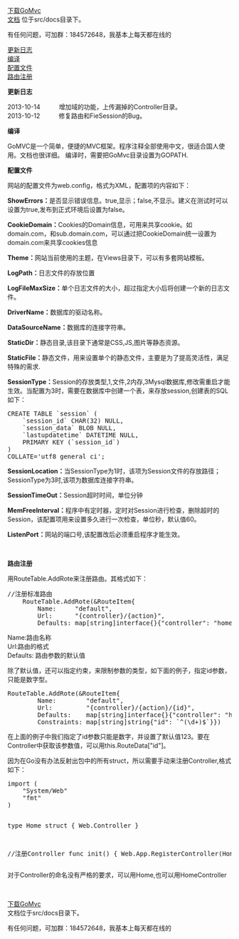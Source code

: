 ﻿
<a href="https://github.com/male110/GoMvc/archive/master.zip">下载GoMvc</a><br/>
<a href="src/docs/index.html">文档</a> 位于src/docs目录下。

<p>有任何问题，可加群：184572648，我基本上每天都在线的</p>
<a href="#updatelog">更新日志</a><br/>
 <a href="#build"> 编译</a><br />
<a href="#config">  配置文件</a><br />
<a href="#route">  路由注册</a>
<p>
  <b>
    <a name="updatelog">更新日志</a>
  </b>
  <div>
    2013-10-14　　　增加域的功能，上传漏掉的Controller目录。<br/>
    2013-10-12　　　修复路由和FieSession的Bug。
  </div>
</p>
<p>
<a name="build"><b>编译</b></a>
<div>
GoMVC是一个简单，便捷的MVC框架。程序注释全部使用中文，很适合国人使用。文档也很详细。
编译时，需要把GoMvc目录设置为GOPATH.
</div>
</p>
<p>
<b><a name="config">配置文件</a></b>
</p>
<div>  
    <p>
        网站的配置文件为web.config，格式为XML，配置项的内容如下：</p>
    <p>
        <b>ShowErrors：</b>是否显示错误信息。true,显示；false,不显示。建义在测试时可以设置为true,发布到正式环境后设置为false。</p>
    <p>
        <b>CookieDomain：</b>Cookies的Domain信息，可用来共享cookie。如domain.com，和sub.domain.com，可以通过把CookieDomain统一设置为domain.com来共享cookies信息</p>
    <p>
        <b>Theme：</b>网站当前使用的主题，在Views目录下，可以有多套网站模板。</p>
    <p>
        <b>LogPath：</b>日志文件的存放位置</p>
    <p>
        <b>LogFileMaxSize：</b>单个日志文件的大小，超过指定大小后将创建一个新的日志文件。</p>
    <p>
        <b>DriverName：</b>数据库的驱动名称。</p>
    <p>
        <b>DataSourceName：</b>数据库的连接字符串。</p>
    <p>
        <b>StaticDir：</b>静态目录,该目录下通常是CSS,JS,图片等静态资源。</p>
    <p>
        <b>StaticFile：</b>静态文件，用来设置单个的静态文件，主要是为了提高灵活性，满足特殊的需求.</p>
    <p>
        <b>SessionType：</b>Session的存放类型,1,文件,2内存,3Mysql数据库,修改需重启才能生效。当配置为3时，需要在数据库中创建一个表，来存放session,创建表的SQL如下：<br />
    </p>
    <pre>CREATE TABLE `session` (
	`session_id` CHAR(32) NULL,
	`session_data` BLOB NULL,
	`lastupdatetime` DATETIME NULL,
	PRIMARY KEY (`session_id`)
)
COLLATE=&#39;utf8_general_ci&#39;;
</pre>
    <p>
        <b>SessionLocation：</b>当SessionType为1时，该项为Session文件的存放路径；SessionType为3时,该项为数据库连接字符串。</p>
    <p>
        <b>SessionTimeOut：</b>Session超时时间，单位分钟</p>
    <p>
        <b>MemFreeInterval：</b>程序中有定时器，定时对Session进行检查，删除超时的Session，该配置项用来设置多久进行一次检查，单位秒，默认值60。</p>
    <p>
        <b>ListenPort：</b>网站的端口号,该配置改后必须重启程序才能生效。</p>
    <p>
        &nbsp;</p>
</div>
<p>
  <b><a name="route">  路由注册</a></b></p>
<p>
    用RouteTable.AddRote来注册路由。其格式如下： 
</p>
<pre>//注册标准路由
	RouteTable.AddRote(&amp;RouteItem{
		Name:     &quot;default&quot;,
		Url:      &quot;{controller}/{action}&quot;,
		Defaults: map[string]interface{}{&quot;controller&quot;: &quot;home&quot;, &quot;action&quot;: &quot;index&quot;}})
</pre>
<p>
    Name:路由名称<br />
    Url:路由的格式<br />
    Defaults: 路由参数的默认值 
</p>
除了默认值，还可以指定约束，来限制参数的类型，如下面的例子，指定id参数，只能是数字型。 
<pre>RouteTable.AddRote(&amp;RouteItem{
		Name:        &quot;default&quot;,
		Url:         &quot;{controller}/{action}/{id}&quot;,
		Defaults:    map[string]interface{}{&quot;controller&quot;: &quot;home&quot;, &quot;action&quot;: &quot;index&quot;, &quot;id&quot;: 123},
		Constraints: map[string]string{&quot;id&quot;: `^(\d+)$`}})
</pre>
在上面的例子中我们指定了id参数只能是数字，并设置了默认值123。要在Controller中获取该参数值，可以用this.RouteData[&quot;id&quot;]。 
<p>
    因为在Go没有办法反射出包中的所有struct，所以需要手动来注册Controller,格式如下： 
</p>
<pre>import (
	&quot;System/Web&quot;
	&quot;fmt&quot;
)

type Home struct {
	Web.Controller
}

//注册Controller
func init() {
	Web.App.RegisterController(Home{})
}
</pre>
对于Controller的命名没有严格的要求，可以用Home,也可以用HomeController
<p>
    &nbsp;</p>
 <a href="https://github.com/male110/GoMvc/archive/master.zip">下载GoMvc</a><br/>
文档位于src/docs目录下。
<p>有任何问题，可加群：184572648，我基本上每天都在线的</p>